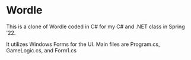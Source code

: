# Wordle
This is a clone of Wordle coded in C# for my C# and .NET class in Spring '22.

It utilizes Windows Forms for the UI. Main files are Program.cs, GameLogic.cs, and Form1.cs
